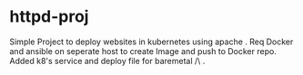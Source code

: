 # httpd-proj
Simple Project to deploy websites in kubernetes using apache .
Req Docker and ansible on seperate host to create Image and push to Docker repo.
Added k8's service and deploy file for baremetal /\ .
